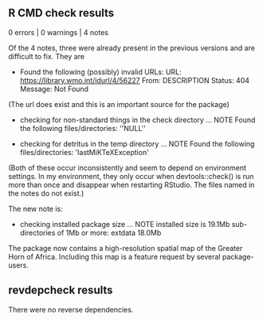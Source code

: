## R CMD check results


0 errors | 0 warnings | 4 notes

Of the 4 notes, three were already present in the previous versions and are difficult to fix. They are

* Found the following (possibly) invalid URLs:
  URL: https://library.wmo.int/idurl/4/56227
    From: DESCRIPTION
    Status: 404
    Message: Not Found
    
(The url does exist and this is an important source for the package)


* checking for non-standard things in the check directory ... NOTE
Found the following files/directories:
  ''NULL''
  
* checking for detritus in the temp directory ... NOTE
Found the following files/directories:
  'lastMiKTeXException'

(Both of these occur inconsistently and seem to depend on environment settings. 
In my environment, they only occur when devtools::check() is run more than once and 
disappear when restarting RStudio. The files named in the notes do not exist.)

The new note is:

* checking installed package size ... NOTE
  installed size is 19.1Mb
  sub-directories of 1Mb or more:
    extdata  18.0Mb

The package now contains a high-resolution spatial map of the Greater Horn of Africa.
Including this map is a feature request by several package-users.

## revdepcheck results

There were no reverse dependencies.
